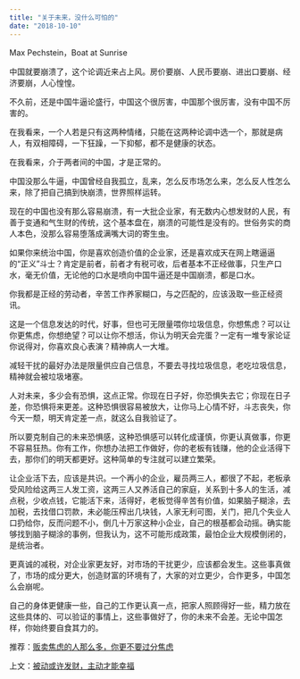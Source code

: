 ```yaml
---
title: "关于未来，没什么可怕的"
date: "2018-10-10"
---
```


Max Pechstein，Boat at Sunrise

中国就要崩溃了，这个论调近来占上风。房价要崩、人民币要崩、进出口要崩、经济要崩，人心惶惶。

不久前，还是中国牛逼论盛行，中国这个很厉害，中国那个很厉害，没有中国不厉害的。

在我看来，一个人若是只有这两种情绪，只能在这两种论调中选一个，那就是病人，有双相障碍，一下狂躁，一下抑郁，都不是健康的状态。

在我看来，介于两者间的中国，才是正常的。

中国没那么牛逼，中国曾经自我孤立，乱来，怎么反市场怎么来，怎么反人性怎么来，除了把自己搞到快崩溃，世界照样运转。

现在的中国也没有那么容易崩溃，有一大批企业家，有无数内心想发财的人民，有善于变通和气生财的传统，这个基本盘在，崩溃的可能性是没有的。世俗务实的商人本色，没那么容易堕落成满嘴大词的寄生虫。

如果你来统治中国，你是喜欢创造价值的企业家，还是喜欢成天在网上瞎逼逼的“正义”斗士？肯定是前者，前者才有税可收，后者基本不正经做事，只生产口水，毫无价值，无论他的口水是喷向中国牛逼还是中国崩溃，都是口水。

你我都是正经的劳动者，辛苦工作养家糊口，与之匹配的，应该汲取一些正经资讯。

这是一个信息发达的时代，好事，但也可无限量喂你垃圾信息，你想焦虑？可以让你更焦虑，你想绝望？可以让你不想活，你认为明天会完蛋？一定有一堆专家论证你说得对，你喜欢良心表演？精神病人一大堆。

减轻干扰的最好办法是限量供应自己信息，不要去寻找垃圾信息，老吃垃圾信息，精神就会被垃圾堵塞。

人对未来，多少会有恐惧，这点正常。你现在日子好，你恐惧失去它；你现在日子差，你恐惧将来更差。这种恐惧很容易被放大，让你马上心情不好，斗志丧失，你今天一颓，明天肯定差一点，就这么自我验证了。

所以要克制自己的未来恐惧感，这种恐惧感可以转化成谨慎，你更认真做事，你更不容易狂热。你有工作，你想办法把工作做好，你的老板有钱赚，他的企业活得下去，那你们的明天都更好。这种简单的专注就可以建立繁荣。

让企业活下去，应该是共识。一个再小的企业，雇员两三人，都很了不起，老板承受风险给这两三人发工资，这两三人又养活自己的家庭，关系到十多人的生活，减点税，少收点钱，它能活下来，活得好，老板觉得辛苦有价值，如果脑子糊涂，去加税，去找借口罚款，未必能压榨出几块钱，人家无利可图，关门，把几个失业人口扔给你，反而问题不小，倒几十万家这种小企业，自己的根基都会动摇。确实能够找到脑子糊涂的事例，但我认为，这不可能形成政策，最怕企业大规模倒闭的，是统治者。

更真诚的减税，对企业家更友好，对市场的干扰更少，应该都会发生。这些事真做了，市场的成分更大，创造财富的环境有了，大家的对立更少，合作更多，中国怎么会崩呢。

自己的身体更健康一些，自己的工作更认真一点，把家人照顾得好一些，精力放在这些具体的、可以验证的事情上，这些事做好了，你的未来不会差。无论中国怎样，你始终要自食其力的。

推荐：[贩卖焦虑的人那么多，你更不要过分焦虑](http://mp.weixin.qq.com/s?__biz=MjM5NDU0Mjk2MQ==&mid=2651630207&idx=1&sn=5c00609d36ef842da979beb363d44649&chksm=bd7e2e618a09a777afcbd73968e5097bd65ad62d87832a99b914fea54a778f7bed01e8c0d748&scene=21#wechat_redirect)

上文：[被动或许发财，主动才能幸福](http://mp.weixin.qq.com/s?__biz=MjM5NDU0Mjk2MQ==&mid=2651630989&idx=1&sn=862c17a5bb32068535b9c0faaa5d3c1f&chksm=bd7e29938a09a085b1cfbf35f5cf7b60152c045e563249508bde98a70e12607860908d0c944e&scene=21#wechat_redirect)

